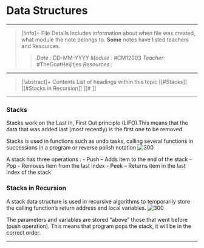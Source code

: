 # Data Structures
---
> [!info]+ File Details
> Includes information about when file was created, what module the note belongs to. **Some** notes have listed teachers and Resources.
> > *Date :* DD-MM-YYYY
> > *Module :* #CM12003
> > *Teacher*:  #TheGoatHeijltjes 
> > *Resources :*

---
> [!abstract]+ Contents
> List of headings within this topic
> [[#Stacks]]
> [[#Stacks in Recursion]]
> [[# ]]
> 
--- 

### Stacks
Stacks work on the Last In, First Out principle (LIFO).This means that the data that was added last (most recently) is the first one to be removed. 

Stacks is used in functions such as undo tasks, calling several functions in successions in a program or reverse polish notation
![300](https://cdn.programiz.com/sites/tutorial2program/files/stack.png)

A stack has three operations : 
	- Push – Adds item to the end of the stack
	- Pop - Removes item from the last index
	- Peek – Returns item in the last index of the stack

### Stacks in Recursion
A stack data structure is used in recursive algorithms to temporarily store the calling function’s return address and local variables.
![300](https://miro.medium.com/max/1400/1*C3LaaTtC6miYoIlhkX7zQQ.png)

The parameters and variables are stored “above” those that went before (push operation). This means that program pops the stack, it will be in the correct order.

---